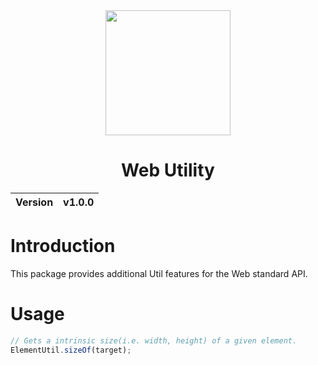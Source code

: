 <div align="center">
    <img width="200px" src="https://github.com/user-attachments/assets/9fe86de5-61d7-4a89-ab9d-702ff1c0c901">
    <h1>Web Utility</h1>
    <table>
        <thead>
          <tr>
            <th>Version</th>
            <th>v1.0.0</th>
          </tr>
        </tbody>
    </table>
</div>

# Introduction
This package provides additional Util features for the Web standard API.

# Usage
```ts
// Gets a intrinsic size(i.e. width, height) of a given element.
ElementUtil.sizeOf(target);
```
